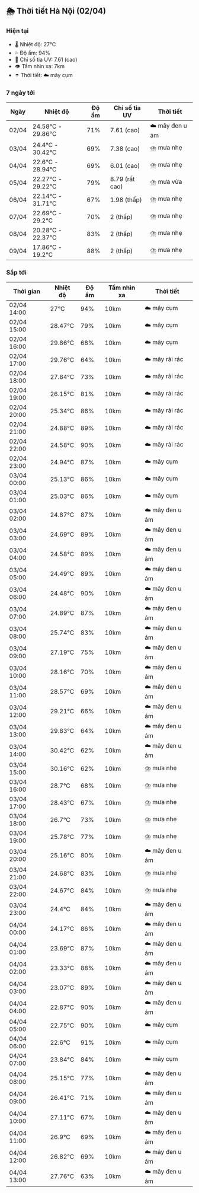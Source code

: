 ## 🌦️ Thời tiết Hà Nội (02/04)

### Hiện tại

- 🌡️ Nhiệt độ: 27℃
- 💦 Độ ẩm: 94%
- 🌟 Chỉ số tia UV: 7.61 (cao)
- 👁️ Tầm nhìn xa: 7km
- ☂️ Thời tiết: ☁️ mây cụm

### 7 ngày tới

| Ngày | Nhiệt độ | Độ ẩm | Chỉ số tia UV | Thời tiết |
| --- | --- | --- | --- | --- |
| 02/04 | 24.58℃ - 29.86℃ | 71% | 7.61 (cao) | ☁️ mây đen u ám |
| 03/04 | 24.4℃ - 30.42℃ | 69% | 7.38 (cao) | ⛈️ mưa nhẹ |
| 04/04 | 22.6℃ - 28.94℃ | 69% | 6.01 (cao) | ⛈️ mưa nhẹ |
| 05/04 | 22.27℃ - 29.22℃ | 79% | 8.79 (rất cao) | ⛈️ mưa vừa |
| 06/04 | 22.14℃ - 31.71℃ | 67% | 1.98 (thấp) | ⛈️ mưa nhẹ |
| 07/04 | 22.69℃ - 29.2℃ | 70% | 2 (thấp) | ⛈️ mưa nhẹ |
| 08/04 | 20.28℃ - 22.37℃ | 83% | 2 (thấp) | ⛈️ mưa nhẹ |
| 09/04 | 17.86℃ - 19.2℃ | 88% | 2 (thấp) | ⛈️ mưa nhẹ |

### Sắp tới

| Thời gian | Nhiệt độ | Độ ẩm | Tầm nhìn xa | Thời tiết |
| --- | --- | --- | --- | --- |
| 02/04 14:00 | 27℃ | 94% | 10km | ☁️ mây cụm |
| 02/04 15:00 | 28.47℃ | 79% | 10km | ☁️ mây cụm |
| 02/04 16:00 | 29.86℃ | 68% | 10km | ☁️ mây cụm |
| 02/04 17:00 | 29.76℃ | 64% | 10km | ☁️ mây rải rác |
| 02/04 18:00 | 27.84℃ | 73% | 10km | ☁️ mây rải rác |
| 02/04 19:00 | 26.15℃ | 81% | 10km | ☁️ mây rải rác |
| 02/04 20:00 | 25.34℃ | 86% | 10km | ☁️ mây rải rác |
| 02/04 21:00 | 24.88℃ | 89% | 10km | ☁️ mây rải rác |
| 02/04 22:00 | 24.58℃ | 90% | 10km | ☁️ mây rải rác |
| 02/04 23:00 | 24.94℃ | 87% | 10km | ☁️ mây cụm |
| 03/04 00:00 | 25.13℃ | 86% | 10km | ☁️ mây cụm |
| 03/04 01:00 | 25.03℃ | 86% | 10km | ☁️ mây cụm |
| 03/04 02:00 | 24.87℃ | 87% | 10km | ☁️ mây đen u ám |
| 03/04 03:00 | 24.69℃ | 89% | 10km | ☁️ mây đen u ám |
| 03/04 04:00 | 24.58℃ | 89% | 10km | ☁️ mây đen u ám |
| 03/04 05:00 | 24.49℃ | 89% | 10km | ☁️ mây đen u ám |
| 03/04 06:00 | 24.48℃ | 90% | 10km | ☁️ mây đen u ám |
| 03/04 07:00 | 24.89℃ | 87% | 10km | ☁️ mây đen u ám |
| 03/04 08:00 | 25.74℃ | 83% | 10km | ☁️ mây đen u ám |
| 03/04 09:00 | 27.19℃ | 75% | 10km | ☁️ mây đen u ám |
| 03/04 10:00 | 28.16℃ | 70% | 10km | ☁️ mây đen u ám |
| 03/04 11:00 | 28.57℃ | 69% | 10km | ☁️ mây đen u ám |
| 03/04 12:00 | 29.21℃ | 66% | 10km | ☁️ mây đen u ám |
| 03/04 13:00 | 29.83℃ | 64% | 10km | ☁️ mây đen u ám |
| 03/04 14:00 | 30.42℃ | 62% | 10km | ☁️ mây đen u ám |
| 03/04 15:00 | 30.16℃ | 62% | 10km | ⛈️ mưa nhẹ |
| 03/04 16:00 | 28.7℃ | 68% | 10km | ⛈️ mưa nhẹ |
| 03/04 17:00 | 28.43℃ | 67% | 10km | ⛈️ mưa nhẹ |
| 03/04 18:00 | 26.7℃ | 73% | 10km | ⛈️ mưa nhẹ |
| 03/04 19:00 | 25.78℃ | 77% | 10km | ⛈️ mưa nhẹ |
| 03/04 20:00 | 25.16℃ | 80% | 10km | ☁️ mây đen u ám |
| 03/04 21:00 | 24.68℃ | 83% | 10km | ⛈️ mưa nhẹ |
| 03/04 22:00 | 24.67℃ | 84% | 10km | ⛈️ mưa nhẹ |
| 03/04 23:00 | 24.4℃ | 84% | 10km | ☁️ mây đen u ám |
| 04/04 00:00 | 24.17℃ | 86% | 10km | ☁️ mây đen u ám |
| 04/04 01:00 | 23.69℃ | 87% | 10km | ☁️ mây đen u ám |
| 04/04 02:00 | 23.33℃ | 88% | 10km | ☁️ mây đen u ám |
| 04/04 03:00 | 23.07℃ | 89% | 10km | ☁️ mây đen u ám |
| 04/04 04:00 | 22.87℃ | 90% | 10km | ☁️ mây đen u ám |
| 04/04 05:00 | 22.75℃ | 90% | 10km | ☁️ mây cụm |
| 04/04 06:00 | 22.6℃ | 91% | 10km | ☁️ mây cụm |
| 04/04 07:00 | 23.84℃ | 84% | 10km | ☁️ mây cụm |
| 04/04 08:00 | 25.15℃ | 77% | 10km | ☁️ mây đen u ám |
| 04/04 09:00 | 26.41℃ | 71% | 10km | ☁️ mây đen u ám |
| 04/04 10:00 | 27.11℃ | 67% | 10km | ☁️ mây đen u ám |
| 04/04 11:00 | 26.9℃ | 69% | 10km | ☁️ mây đen u ám |
| 04/04 12:00 | 26.82℃ | 69% | 10km | ☁️ mây đen u ám |
| 04/04 13:00 | 27.76℃ | 63% | 10km | ☁️ mây đen u ám |
